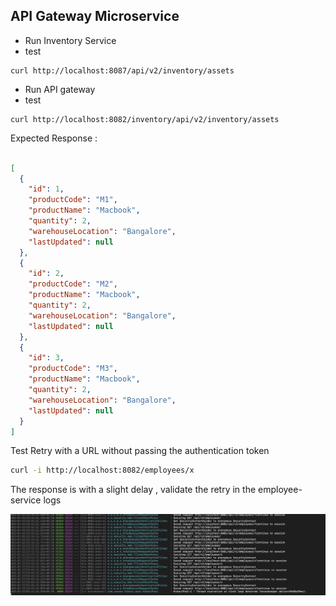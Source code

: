 ## API Gateway Microservice
- Run Inventory Service
- test

```shell
curl http://localhost:8087/api/v2/inventory/assets
```

- Run API gateway
- test
```shell
curl http://localhost:8082/inventory/api/v2/inventory/assets
```
Expected Response :
```json

[
  {
    "id": 1,
    "productCode": "M1",
    "productName": "Macbook",
    "quantity": 2,
    "warehouseLocation": "Bangalore",
    "lastUpdated": null
  },
  {
    "id": 2,
    "productCode": "M2",
    "productName": "Macbook",
    "quantity": 2,
    "warehouseLocation": "Bangalore",
    "lastUpdated": null
  },
  {
    "id": 3,
    "productCode": "M3",
    "productName": "Macbook",
    "quantity": 2,
    "warehouseLocation": "Bangalore",
    "lastUpdated": null
  }
]

```
Test Retry with a URL  without passing the authentication token

```bash
curl -i http://localhost:8082/employees/x
```

The response is with a slight delay , validate the retry in the employee-service logs

![Retry](assets/retry.png)